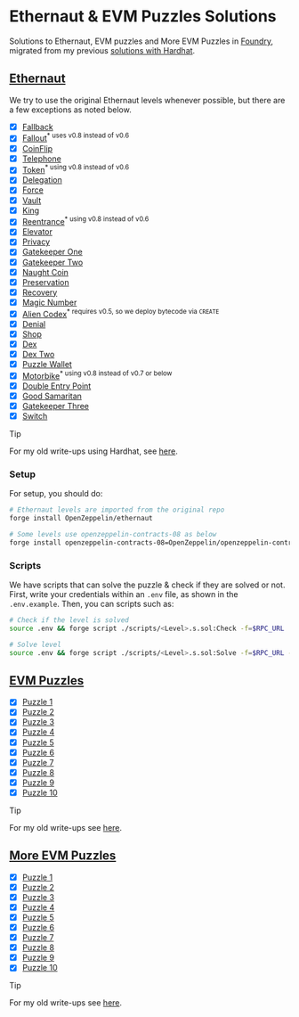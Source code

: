 # Ethernaut & EVM Puzzles Solutions

Solutions to Ethernaut, EVM puzzles and More EVM Puzzles in [Foundry](https://book.getfoundry.sh/), migrated from my previous [solutions with Hardhat](https://github.com/erhant/solidity-ctfs).

## [Ethernaut](https://ethernaut.openzeppelin.com/)

We try to use the original Ethernaut levels whenever possible, but there are a few exceptions as noted below.

- [x] [Fallback](./docs/Ethernaut.md#1-fallback)
- [x] [Fallout](./docs/Ethernaut.md#2-fallout)<sup>\* uses v0.8 instead of v0.6</sup>
- [x] [CoinFlip](./docs/Ethernaut.md#3-coinflip)
- [x] [Telephone](./docs/Ethernaut.md#4-telephone)
- [x] [Token](./docs/Ethernaut.md#5-token)<sup>\* using v0.8 instead of v0.6</sup>
- [x] [Delegation](./docs/Ethernaut.md#6-delegation)
- [x] [Force](./docs/Ethernaut.md#7-force)
- [x] [Vault](./docs/Ethernaut.md#8-vault)
- [x] [King](./docs/Ethernaut.md#9-king)
- [x] [Reentrance](./docs/Ethernaut.md#10-reentrance)<sup>\* using v0.8 instead of v0.6</sup>
- [x] [Elevator](./docs/Ethernaut.md#11-elevator)
- [x] [Privacy](./docs/Ethernaut.md#12-privacy)
- [x] [Gatekeeper One](./docs/Ethernaut.md#13-gatekeeper-one)
- [x] [Gatekeeper Two](./docs/Ethernaut.md#14-gatekeeper-two)
- [x] [Naught Coin](./docs/Ethernaut.md#15-naught-coin)
- [x] [Preservation](./docs/Ethernaut.md#16-preservation)
- [x] [Recovery](./docs/Ethernaut.md#17-recovery)
- [x] [Magic Number](./docs/Ethernaut.md#18-naught-coin)
- [x] [Alien Codex](./docs/Ethernaut.md#19-alien-codex)<sup>\* requires v0.5, so we deploy bytecode via <code>CREATE</code></sup>
- [x] [Denial](./docs/Ethernaut.md#20-denial)
- [x] [Shop](./docs/Ethernaut.md#21-shop)
- [x] [Dex](./docs/Ethernaut.md#22-dex)
- [x] [Dex Two](./docs/Ethernaut.md#23-dex-two)
- [x] [Puzzle Wallet](./docs/Ethernaut.md#24-puzzle-wallet)
- [x] [Motorbike](./docs/Ethernaut.md#25-motorbike)<sup>\* using v0.8 instead of v0.7 or below</sup>
- [x] [Double Entry Point](./docs/Ethernaut.md#26-double-entry-point)
- [x] [Good Samaritan](./docs/Ethernaut.md#27-good-samaritan)
- [x] [Gatekeeper Three](./docs/Ethernaut.md#28-gatekeeper-three)
- [x] [Switch](./docs/Ethernaut.md#29-switch)

> [!TIP]
>
> For my old write-ups using Hardhat, see [here](https://dev.to/erhant/series/18918).

### Setup

For setup, you should do:

```sh
# Ethernaut levels are imported from the original repo
forge install OpenZeppelin/ethernaut

# Some levels use openzeppelin-contracts-08 as below
forge install openzeppelin-contracts-08=OpenZeppelin/openzeppelin-contracts@v4.7.3
```

### Scripts

We have scripts that can solve the puzzle & check if they are solved or not. First, write your credentials within an `.env` file, as shown in the `.env.example`. Then, you can scripts such as:

```sh
# Check if the level is solved
source .env && forge script ./scripts/<Level>.s.sol:Check -f=$RPC_URL

# Solve level
source .env && forge script ./scripts/<Level>.s.sol:Solve -f=$RPC_URL --private-key=$PRIVATE_KEY
```

## [EVM Puzzles](https://github.com/fvictorio/evm-puzzles/)

- [x] [Puzzle 1](./docs/EvmPuzzles.md#puzzle-1)
- [x] [Puzzle 2](./docs/EvmPuzzles.md#puzzle-2)
- [x] [Puzzle 3](./docs/EvmPuzzles.md#puzzle-3)
- [x] [Puzzle 4](./docs/EvmPuzzles.md#puzzle-4)
- [x] [Puzzle 5](./docs/EvmPuzzles.md#puzzle-5)
- [x] [Puzzle 6](./docs/EvmPuzzles.md#puzzle-6)
- [x] [Puzzle 7](./docs/EvmPuzzles.md#puzzle-7)
- [x] [Puzzle 8](./docs/EvmPuzzles.md#puzzle-8)
- [x] [Puzzle 9](./docs/EvmPuzzles.md#puzzle-9)
- [x] [Puzzle 10](./docs/EvmPuzzles.md#puzzle-10)

> [!TIP]
>
> For my old write-ups see [here](https://dev.to/erhant/evm-puzzles-walkthrough-471a).

## [More EVM Puzzles](https://github.com/daltyboy11/more-evm-puzzles)

- [x] [Puzzle 1](./docs/MoreEvmPuzzles.md#puzzle-1)
- [x] [Puzzle 2](./docs/MoreEvmPuzzles.md#puzzle-2)
- [x] [Puzzle 3](./docs/MoreEvmPuzzles.md#puzzle-3)
- [x] [Puzzle 4](./docs/MoreEvmPuzzles.md#puzzle-4)
- [x] [Puzzle 5](./docs/MoreEvmPuzzles.md#puzzle-5)
- [x] [Puzzle 6](./docs/MoreEvmPuzzles.md#puzzle-6)
- [x] [Puzzle 7](./docs/MoreEvmPuzzles.md#puzzle-7)
- [x] [Puzzle 8](./docs/MoreEvmPuzzles.md#puzzle-8)
- [x] [Puzzle 9](./docs/MoreEvmPuzzles.md#puzzle-9)
- [x] [Puzzle 10](./docs/MoreEvmPuzzles.md#puzzle-10)

> [!TIP]
>
> For my old write-ups see [here](https://dev.to/erhant/more-evm-puzzles-walkthrough-4lil).
